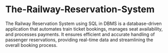 # The-Railway-Reservation-System
The Railway Reservation System using SQL in DBMS is a database-driven application that automates train ticket bookings, manages seat availability, and processes payments. It ensures efficient and accurate handling of passenger reservations, providing real-time data and streamlining the overall booking process.
